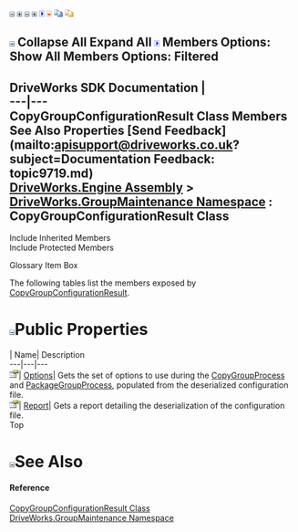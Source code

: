 ![](dotnetimages/collapse.gif) ![](dotnetimages/expand.gif) ![](dotnetimages/collapse.gif) ![](dotnetimages/expand.gif) ![](dotnetimages/drpdown.gif) ![](dotnetimages/drpdown_orange.gif) ![](dotnetimages/copycode.gif) ![](dotnetimages/copycodeHighlight.gif)

![](dotnetimages/collapse.gif) Collapse All Expand All ![](dotnetimages/drpdown.gif) Members Options: Show All  Members Options: Filtered   
---  
DriveWorks SDK Documentation  |   
---|---  
CopyGroupConfigurationResult Class Members   
See Also Properties [Send Feedback](mailto:apisupport@driveworks.co.uk?subject=Documentation Feedback: topic9719.md)  
[DriveWorks.Engine Assembly](topic2156.md) > [DriveWorks.GroupMaintenance Namespace](topic9628.md) : CopyGroupConfigurationResult Class  
---  
  
Include Inherited Members    
Include Protected Members  


Glossary Item Box

The following tables list the members exposed by [CopyGroupConfigurationResult](topic9719.md).

# ![](dotnetimages/collapse.gif)Public Properties

| Name| Description  
---|---|---  
![Public Property](dotnetimages/publicProperty.gif)| [Options](topic9725.md)| Gets the set of options to use during the [CopyGroupProcess](topic9776.md) and [PackageGroupProcess](topic9925.md), populated from the deserialized configuration file.   
![Public Property](dotnetimages/publicProperty.gif)| [Report](topic9726.md)| Gets a report detailing the deserialization of the configuration file.   
Top

# ![](dotnetimages/collapse.gif)See Also

#### Reference

[CopyGroupConfigurationResult Class](topic9719.md)   
[DriveWorks.GroupMaintenance Namespace](topic9628.md)


